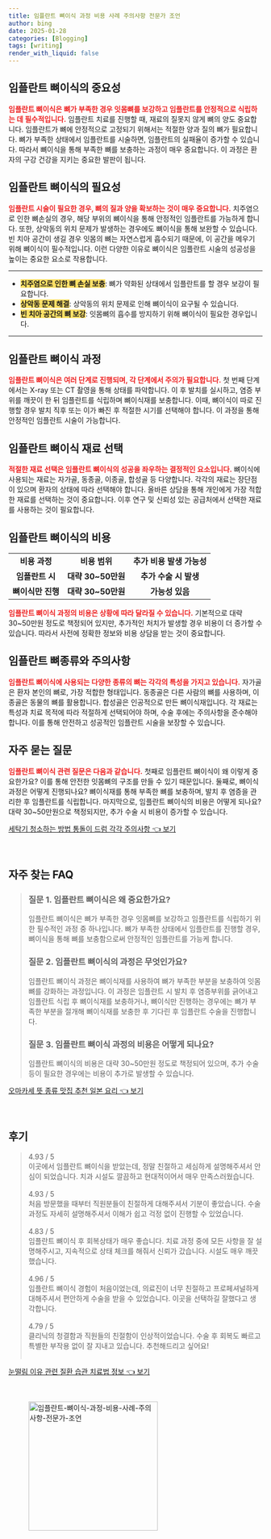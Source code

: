 ```yaml
---
title: 임플란트 뼈이식 과정 비용 사례 주의사항 전문가 조언
author: bing
date: 2025-01-28
categories: [Blogging]
tags: [writing]
render_with_liquid: false
---
```



<h2 id='임플란트_뼈이식의_중요성'>임플란트 뼈이식의 중요성</h2>

<p><b><span style="color: #ee2323;">임플란트 뼈이식은 뼈가 부족한 경우 잇몸뼈를 보강하고 임플란트를 안정적으로 식립하는 데 필수적입니다.</span></b> 임플란트 치료를 진행할 때, 재료의 질못지 않게 뼈의 양도 중요합니다. 임플란트가 뼈에 안정적으로 고정되기 위해서는 적절한 양과 질의 뼈가 필요합니다. 뼈가 부족한 상태에서 임플란트를 시술하면, 임플란트의 실패율이 증가할 수 있습니다. 따라서 뼈이식을 통해 부족한 뼈를 보충하는 과정이 매우 중요합니다. 이 과정은 환자의 구강 건강을 지키는 중요한 발판이 됩니다.</p>

<h2 id='임플란트_뼈이식의_필요성'>임플란트 뼈이식의 필요성</h2>

<p><b><span style="color: #ee2323;">임플란트 시술이 필요한 경우, 뼈의 질과 양을 확보하는 것이 매우 중요합니다.</span></b> 치주염으로 인한 뼈손실의 경우, 해당 부위의 뼈이식을 통해 안정적인 임플란트를 가능하게 합니다. 또한, 상악동의 위치 문제가 발생하는 경우에도 뼈이식을 통해 보완할 수 있습니다. 빈 치아 공간이 생길 경우 잇몸의 뼈는 자연스럽게 흡수되기 때문에, 이 공간을 메우기 위해 뼈이식이 필수적입니다. 이런 다양한 이유로 뼈이식은 임플란트 시술의 성공성을 높이는 중요한 요소로 작용합니다.</p>

<hr />

<ul>
    <li><b><span style="background-color: #ffe066;">치주염으로 인한 뼈 손실 보충</span></b>: 뼈가 약화된 상태에서 임플란트를 할 경우 보강이 필요합니다.</li>
    <li><b><span style="background-color: #ffe066;">상악동 문제 해결</span></b>: 상악동의 위치 문제로 인해 뼈이식이 요구될 수 있습니다.</li>
    <li><b><span style="background-color: #ffe066;">빈 치아 공간의 뼈 보강</span></b>: 잇몸뼈의 흡수를 방지하기 위해 뼈이식이 필요한 경우입니다.</li>
</ul>

<hr />

<h2 id='임플란트_뼈이식_과정'>임플란트 뼈이식 과정</h2>

<p><b><span style="color: #ee2323;">임플란트 뼈이식은 여러 단계로 진행되며, 각 단계에서 주의가 필요합니다.</span></b> 첫 번째 단계에서는 X-ray 또는 CT 촬영을 통해 상태를 파악합니다. 이 후 발치를 실시하고, 염증 부위를 깨끗이 한 뒤 임플란트를 식립하며 뼈이식재를 보충합니다. 이때, 뼈이식이 따로 진행할 경우 발치 직후 또는 이가 빠진 후 적절한 시기를 선택해야 합니다. 이 과정을 통해 안정적인 임플란트 시술이 가능합니다.</p>

<h2 id='임플란트_뼈이식_재료선택'>임플란트 뼈이식 재료 선택</h2>

<p><b><span style="color: #ee2323;">적절한 재료 선택은 임플란트 뼈이식의 성공을 좌우하는 결정적인 요소입니다.</span></b> 뼈이식에 사용되는 재료는 자가골, 동종골, 이종골, 합성골 등 다양합니다. 각각의 재료는 장단점이 있으며 환자의 상태에 따라 선택해야 합니다. 올바른 상담을 통해 개인에게 가장 적합한 재료를 선택하는 것이 중요합니다. 이후 연구 및 신뢰성 있는 공급처에서 선택한 재료를 사용하는 것이 필요합니다.</p>

<h2 id='임플란트_뼈이식의_비용'>임플란트 뼈이식의 비용</h2>

<table>
    <tr>
        <td style="text-align: center; height: 17px;"><b>비용 과정</b></td>
        <td style="text-align: center; height: 17px;"><b>비용 범위</b></td>
        <td style="text-align: center; height: 17px;"><b>추가 비용 발생 가능성</b></td>
    </tr>
    <tr>
        <td style="text-align: center; height: 17px;"><b>임플란트 시</b></td>
        <td style="text-align: center; height: 17px;"><b>대략 30~50만원</b></td>
        <td style="text-align: center; height: 17px;"><b>추가 수술 시 발생</b></td>
    </tr>
    <tr>
        <td style="text-align: center; height: 17px;"><b>뼈이식만 진행</b></td>
        <td style="text-align: center; height: 17px;"><b>대략 30~50만원</b></td>
        <td style="text-align: center; height: 17px;"><b>가능성 있음</b></td>
    </tr>
</table>

<p><b><span style="color: #ee2323;">임플란트 뼈이식 과정의 비용은 상황에 따라 달라질 수 있습니다.</span></b> 기본적으로 대략 30~50만원 정도로 책정되어 있지만, 추가적인 처치가 발생할 경우 비용이 더 증가할 수 있습니다. 따라서 사전에 정확한 정보와 비용 상담을 받는 것이 중요합니다.</p>

<h2 id='임플란트_뼈종류와_주의사항'>임플란트 뼈종류와 주의사항</h2>

<p><b><span style="color: #ee2323;">임플란트 뼈이식에 사용되는 다양한 종류의 뼈는 각각의 특성을 가지고 있습니다.</span></b> 자가골은 환자 본인의 뼈로, 가장 적합한 형태입니다. 동종골은 다른 사람의 뼈를 사용하며, 이종골은 동물의 뼈를 활용합니다. 합성골은 인공적으로 만든 뼈이식재입니다. 각 재료는 특성과 치료 목적에 따라 적절하게 선택되어야 하며, 수술 후에는 주의사항을 준수해야 합니다. 이를 통해 안전하고 성공적인 임플란트 시술을 보장할 수 있습니다.</p>

<h2 id='자주묻는_질문'>자주 묻는 질문</h2>

<p><b><span style="color: #ee2323;">임플란트 뼈이식 관련 질문은 다음과 같습니다.</span></b> 첫째로 임플란트 뼈이식이 왜 이렇게 중요한가요? 이를 통해 안전한 잇몸뼈의 구조를 만들 수 있기 때문입니다. 둘째로, 뼈이식 과정은 어떻게 진행되나요? 뼈이식재를 통해 부족한 뼈를 보충하며, 발치 후 염증을 관리한 후 임플란트를 식립합니다. 마지막으로, 임플란트 뼈이식의 비용은 어떻게 되나요? 대략 30~50만원으로 책정되지만, 추가 수술 시 비용이 증가할 수 있습니다.</p>


<p><a class="click-button" title="세탁기 청소하는 방법 통돌이 드럼 각각 주의사항" href="https://aptwhite.github.io/posts/%EC%84%B8%ED%83%81%EA%B8%B0-%EC%B2%AD%EC%86%8C%ED%95%98%EB%8A%94-%EB%B0%A9%EB%B2%95-%ED%86%B5%EB%8F%8C%EC%9D%B4-%EB%93%9C%EB%9F%BC-%EA%B0%81%EA%B0%81-%EC%A3%BC%EC%9D%98%EC%82%AC%ED%95%AD/" rel="dofollow">세탁기 청소하는 방법 통돌이 드럼 각각 주의사항 👈 보기</a></p><br>
<h2 id='자주_찾는_FAQ'>자주 찾는 FAQ</h2>
<div itemscope="" itemtype="https://schema.org/FAQPage"> 
<blockquote> 
<div itemscope="" itemprop="mainEntity" itemtype="https://schema.org/Question"> 
<h3 itemprop="name">질문 1. 임플란트 뼈이식은 왜 중요한가요?</h3> 
<div itemscope="" itemprop="acceptedAnswer" itemtype="https://schema.org/Answer"> 
<span itemprop="text"> 
<p>임플란트 뼈이식은 뼈가 부족한 경우 잇몸뼈를 보강하고 임플란트를 식립하기 위한 필수적인 과정 중 하나입니다. 뼈가 부족한 상태에서 임플란트를 진행할 경우, 뼈이식을 통해 뼈를 보충함으로써 안정적인 임플란트를 가능케 합니다.</p> 
</span> 
</div> 
</div> 
<div itemscope="" itemprop="mainEntity" itemtype="https://schema.org/Question"> 
<h3 itemprop="name">질문 2. 임플란트 뼈이식의 과정은 무엇인가요?</h3> 
<div itemscope="" itemprop="acceptedAnswer" itemtype="https://schema.org/Answer"> 
<span itemprop="text"> 
<p>임플란트 뼈이식 과정은 뼈이식재를 사용하여 뼈가 부족한 부분을 보충하여 잇몸뼈를 강화하는 과정입니다. 이 과정은 임플란트 시 발치 후 염증부위를 긁어내고 임플란트 식립 후 뼈이식재를 보충하거나, 뼈이식만 진행하는 경우에는 뼈가 부족한 부분을 절개해 뼈이식재를 보충한 후 기다린 후 임플란트 수술을 진행합니다.</p> 
</span> 
</div> 
</div> 
<div itemscope="" itemprop="mainEntity" itemtype="https://schema.org/Question"> 
<h3 itemprop="name">질문 3. 임플란트 뼈이식 과정의 비용은 어떻게 되나요?</h3> 
<div itemscope="" itemprop="acceptedAnswer" itemtype="https://schema.org/Answer"> 
<span itemprop="text"> 
<p>임플란트 뼈이식의 비용은 대략 30~50만원 정도로 책정되어 있으며, 추가 수술 등이 필요한 경우에는 비용이 추가로 발생할 수 있습니다.</p> 
</span> 
</div> 
</div> 
</blockquote> 
</div>
<p><a class="click-button" title="오마카세 뜻 종류 맛집 추천 일본 요리" href="https://aptwhite.github.io/posts/%EC%98%A4%EB%A7%88%EC%B9%B4%EC%84%B8-%EB%9C%BB-%EC%A2%85%EB%A5%98-%EB%A7%9B%EC%A7%91-%EC%B6%94%EC%B2%9C-%EC%9D%BC%EB%B3%B8-%EC%9A%94%EB%A6%AC/" rel="dofollow">오마카세 뜻 종류 맛집 추천 일본 요리 👈 보기</a></p><br>
<h2 id='후기'>후기</h2>
<div itemscope itemtype="https://schema.org/Product">
  <blockquote>
  <div itemprop="review" itemscope itemtype="https://schema.org/Review">
      <div itemprop="reviewRating" itemscope itemtype="https://schema.org/Rating"> <span itemprop="ratingValue">4.93</span> / <span itemprop="bestRating">5</span> </div>
      <span itemprop="reviewBody">이곳에서 임플란트 뼈이식을 받았는데, 정말 친절하고 세심하게 설명해주셔서 안심이 되었습니다. 치과 시설도 깔끔하고 현대적이어서 매우 만족스러웠습니다.</span>
  </div>
  <br>
  <div itemprop="review" itemscope itemtype="https://schema.org/Review">
      <div itemprop="reviewRating" itemscope itemtype="https://schema.org/Rating"> <span itemprop="ratingValue">4.93</span> / <span itemprop="bestRating">5</span> </div>
      <span itemprop="reviewBody">처음 방문했을 때부터 직원분들이 친절하게 대해주셔서 기분이 좋았습니다. 수술 과정도 자세히 설명해주셔서 이해가 쉽고 걱정 없이 진행할 수 있었습니다.</span>
  </div>
  <br>
  <div itemprop="review" itemscope itemtype="https://schema.org/Review">
      <div itemprop="reviewRating" itemscope itemtype="https://schema.org/Rating"> <span itemprop="ratingValue">4.83</span> / <span itemprop="bestRating">5</span> </div>
      <span itemprop="reviewBody">임플란트 뼈이식 후 회복상태가 매우 좋습니다. 치료 과정 중에 모든 사항을 잘 설명해주시고, 지속적으로 상태 체크를 해줘서 신뢰가 갔습니다. 시설도 매우 깨끗했습니다.</span>
  </div>
  <br>
  <div itemprop="review" itemscope itemtype="https://schema.org/Review">
      <div itemprop="reviewRating" itemscope itemtype="https://schema.org/Rating"> <span itemprop="ratingValue">4.96</span> / <span itemprop="bestRating">5</span> </div>
      <span itemprop="reviewBody">임플란트 뼈이식 경험이 처음이었는데, 의료진이 너무 친절하고 프로페셔널하게 대해주셔서 편안하게 수술을 받을 수 있었습니다. 이곳을 선택하길 잘했다고 생각합니다.</span>
  </div>
  <br>
  <div itemprop="review" itemscope itemtype="https://schema.org/Review">
      <div itemprop="reviewRating" itemscope itemtype="https://schema.org/Rating"> <span itemprop="ratingValue">4.79</span> / <span itemprop="bestRating">5</span> </div>
      <span itemprop="reviewBody">클리닉의 청결함과 직원들의 친절함이 인상적이었습니다. 수술 후 회복도 빠르고 특별한 부작용 없이 잘 지내고 있습니다. 추천해드리고 싶어요!</span>
  </div>
  <br>
  </blockquote>
</div>
<p><a class="click-button" title="눈떨림 이유 관련 질환 습관 치료법 정보" href="https://aptwhite.github.io/posts/%EB%88%88%EB%96%A8%EB%A6%BC-%EC%9D%B4%EC%9C%A0-%EA%B4%80%EB%A0%A8-%EC%A7%88%ED%99%98-%EC%8A%B5%EA%B4%80-%EC%B9%98%EB%A3%8C%EB%B2%95-%EC%A0%95%EB%B3%B4/" rel="dofollow">눈떨림 이유 관련 질환 습관 치료법 정보 👈 보기</a></p><br>
<figure class="image"><img src="https://aptwhite.github.io/assets/img/thumbnail/임플란트-뼈이식-과정-비용-사례-주의사항-전문가-조언.webp" alt="임플란트-뼈이식-과정-비용-사례-주의사항-전문가-조언" width="256" height="256"></figure>